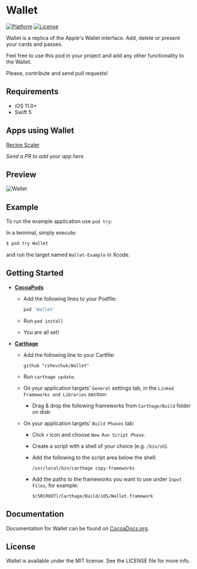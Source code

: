 # Wallet

[![Platform](https://img.shields.io/cocoapods/p/Wallet.svg?style=flat)](http://cocoadocs.org/docsets/Wallet)
[![License](https://img.shields.io/cocoapods/l/Wallet.svg?style=flat)](http://cocoadocs.org/docsets/Wallet)

Wallet is a replica of the Apple's Wallet interface. Add, delete or present your cards and passes.

Feel free to use this pod in your project and add any other functionality to the Wallet.

Please, contribute and send pull requests!

## Requirements

- iOS 11.0+
- Swift 5

## Apps using Wallet

[Recipe Scaler](https://apps.apple.com/tt/app/id1483478067)

*Send a PR to add your app here*

## Preview
![Wallet](https://github.com/rshevchuk/Wallet/blob/master/preview.gif?raw=true)

## Example

To run the example application use `pod try`:

In a terminal, simply execute:

```bash
$ pod try Wallet
```

and run the target named `Wallet-Example` in Xcode.

## Getting Started

- **[CocoaPods](https://cocoapods.org)**

    - Add the following lines to your Podfile:
    
      ```ruby
      pod 'Wallet'
      ```
    - Run `pod install`
    - You are all set!
  
- **[Carthage](https://github.com/carthage/carthage)**

    - Add the following line to your Cartfile:
      ```
      github "rshevchuk/Wallet"
      ```

    - Run `carthage update`.  
    - On your application targets' `General` settings tab, in the `Linked Frameworks and Libraries` section:
        - Drag & drop the following frameworks from `Carthage/Build` folder on disk:
    - On your application targets' `Build Phases` tab:
        - Click `+` icon and choose `New Run Script Phase`.
        - Create a script with a shell of your choice (e.g. `/bin/sh`).
        - Add the following to the script area below the shell:
          ```
          /usr/local/bin/carthage copy-frameworks
          ```

        - Add the paths to the frameworks you want to use under `Input Files`, for example:
        
          ```
          $(SRCROOT)/Carthage/Build/iOS/Wallet.framework
          ```

## Documentation

Documentation for Wallet can be found on [CocoaDocs.org](http://cocoadocs.org/docsets/Wallet/).

## License

Wallet is available under the MIT license. See the LICENSE file for more info.
